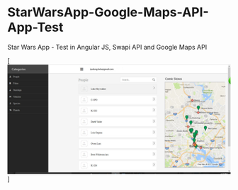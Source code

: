 # StarWarsApp-Google-Maps-API-App-Test

Star Wars App - Test in Angular JS, Swapi API and Google Maps API    

[![screenshot.jpg](https://raw.githubusercontent.com/ipelengbela/StarWar-Google-Maps-API-App-Test/master/img/screenshot.png)]
